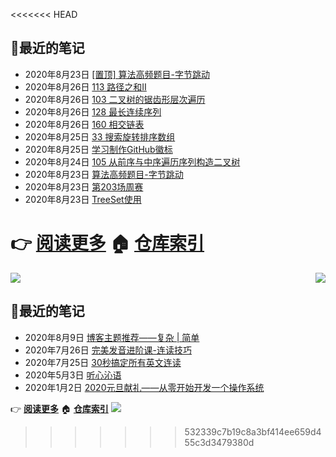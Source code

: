 <<<<<<< HEAD
## :memo:最近的笔记

- 2020年8月23日 [[置顶]
        算法高频题目-字节跳动](https://www.cnblogs.com/realzhaijiayu/p/13550832.html)
- 2020年8月26日 [113 路径之和II](https://www.cnblogs.com/realzhaijiayu/p/13568622.html)
- 2020年8月26日 [103 二叉树的锯齿形层次遍历](https://www.cnblogs.com/realzhaijiayu/p/13568404.html)
- 2020年8月26日 [128 最长连续序列](https://www.cnblogs.com/realzhaijiayu/p/13567955.html)
- 2020年8月26日 [160 相交链表](https://www.cnblogs.com/realzhaijiayu/p/13567891.html)
- 2020年8月25日 [33 搜索旋转排序数组](https://www.cnblogs.com/realzhaijiayu/p/13561819.html)
- 2020年8月25日 [学习制作GitHub徽标](https://www.cnblogs.com/realzhaijiayu/p/13558341.html)
- 2020年8月24日 [105 从前序与中序遍历序列构造二叉树](https://www.cnblogs.com/realzhaijiayu/p/13557302.html)
- 2020年8月23日 [算法高频题目-字节跳动](https://www.cnblogs.com/realzhaijiayu/p/13550832.html)
- 2020年8月23日 [第203场周赛](https://www.cnblogs.com/realzhaijiayu/p/13549283.html)
- 2020年8月23日 [TreeSet使用](https://www.cnblogs.com/realzhaijiayu/p/13549290.html)

:point_right: **[阅读更多](https://www.cnblogs.com/realzhaijiayu/p/)**
  :house: **[仓库索引](https://github.com/realzhaijiayu/box)**
=======
<p><a href="https://count.getloli.com/"><img src="https://count.getloli.com/get/@github.readme"></a><img src="https://weather-icon.journeyad.repl.co/@binzhou?v=1" align="right"></p>

## :memo:最近的笔记

- 2020年8月9日 [博客主题推荐——复杂 | 简单](https://www.cnblogs.com/yjlaugus/p/13466375.html)
- 2020年7月26日 [完美发音进阶课-连读技巧](https://www.cnblogs.com/yjlaugus/p/13378398.html)
- 2020年7月25日 [30秒搞定所有英文连读](https://www.cnblogs.com/yjlaugus/p/13378459.html)
- 2020年5月3日 [听心沁语](https://www.cnblogs.com/yjlaugus/p/12822557.html)
- 2020年1月2日 [2020元旦献礼——从零开始开发一个操作系统](https://www.cnblogs.com/yjlaugus/p/12132585.html)

:point_right: **[阅读更多](https://www.cnblogs.com/yjlaugus/p/)**
  :house: **[仓库索引](https://github.com/yjlaugus/box)**
<a href="https://chat.getloli.com/room/@YJLAugus.github?title=YJLAugus-chatroom"><img src="https://chat.getloli.com/room/@YJLAugus.github/svg?width=600&height=280&limit=20&theme=light&title=YJLAugus@github:%20~&fontSize=13"></a>
>>>>>>> 532339c7b19c8a3bf414ee659d455c3d3479380d
